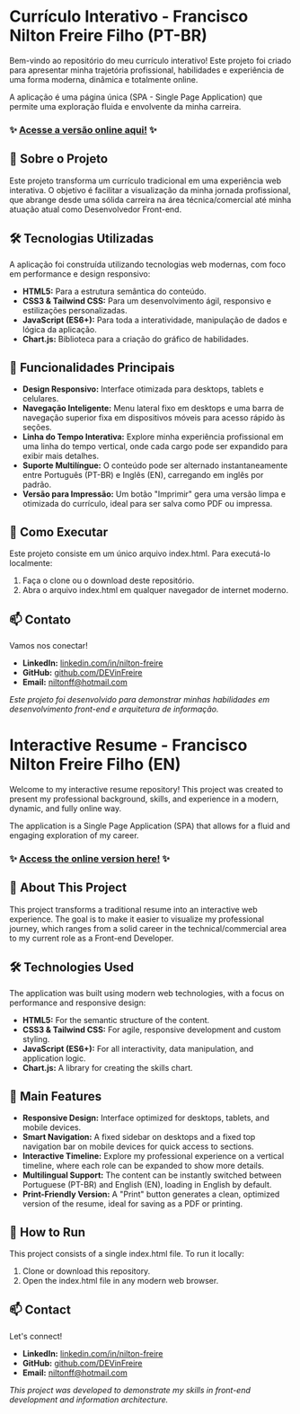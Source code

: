 # **Currículo Interativo \- Francisco Nilton Freire Filho (PT-BR)**

Bem-vindo ao repositório do meu currículo interativo\! Este projeto foi criado para apresentar minha trajetória profissional, habilidades e experiência de uma forma moderna, dinâmica e totalmente online.

A aplicação é uma página única (SPA \- Single Page Application) que permite uma exploração fluida e envolvente da minha carreira.

### **✨ [Acesse a versão online aqui\!](https://www.google.com/search?q=https://devinfreire.github.io/) ✨**

## **🚀 Sobre o Projeto**

Este projeto transforma um currículo tradicional em uma experiência web interativa. O objetivo é facilitar a visualização da minha jornada profissional, que abrange desde uma sólida carreira na área técnica/comercial até minha atuação atual como Desenvolvedor Front-end.

## **🛠️ Tecnologias Utilizadas**

A aplicação foi construída utilizando tecnologias web modernas, com foco em performance e design responsivo:

* **HTML5:** Para a estrutura semântica do conteúdo.  
* **CSS3 & Tailwind CSS:** Para um desenvolvimento ágil, responsivo e estilizações personalizadas.  
* **JavaScript (ES6+):** Para toda a interatividade, manipulação de dados e lógica da aplicação.  
* **Chart.js:** Biblioteca para a criação do gráfico de habilidades.

## **🌟 Funcionalidades Principais**

* **Design Responsivo:** Interface otimizada para desktops, tablets e celulares.  
* **Navegação Inteligente:** Menu lateral fixo em desktops e uma barra de navegação superior fixa em dispositivos móveis para acesso rápido às seções.  
* **Linha do Tempo Interativa:** Explore minha experiência profissional em uma linha do tempo vertical, onde cada cargo pode ser expandido para exibir mais detalhes.  
* **Suporte Multilíngue:** O conteúdo pode ser alternado instantaneamente entre Português (PT-BR) e Inglês (EN), carregando em inglês por padrão.  
* **Versão para Impressão:** Um botão "Imprimir" gera uma versão limpa e otimizada do currículo, ideal para ser salva como PDF ou impressa.

## **📂 Como Executar**

Este projeto consiste em um único arquivo index.html. Para executá-lo localmente:

1. Faça o clone ou o download deste repositório.  
2. Abra o arquivo index.html em qualquer navegador de internet moderno.

## **📫 Contato**

Vamos nos conectar\!

* **LinkedIn:** [linkedin.com/in/nilton-freire](https://www.linkedin.com/in/nilton-freire-661797217/)  
* **GitHub:** [github.com/DEVinFreire](https://github.com/DEVinFreire)  
* **Email:** niltonff@hotmail.com

*Este projeto foi desenvolvido para demonstrar minhas habilidades em desenvolvimento front-end e arquitetura de informação.*

# **Interactive Resume \- Francisco Nilton Freire Filho (EN)**

Welcome to my interactive resume repository\! This project was created to present my professional background, skills, and experience in a modern, dynamic, and fully online way.

The application is a Single Page Application (SPA) that allows for a fluid and engaging exploration of my career.

### **✨ [Access the online version here\!](https://www.google.com/search?q=https://devinfreire.github.io/) ✨**

## **🚀 About This Project**

This project transforms a traditional resume into an interactive web experience. The goal is to make it easier to visualize my professional journey, which ranges from a solid career in the technical/commercial area to my current role as a Front-end Developer.

## **🛠️ Technologies Used**

The application was built using modern web technologies, with a focus on performance and responsive design:

* **HTML5:** For the semantic structure of the content.  
* **CSS3 & Tailwind CSS:** For agile, responsive development and custom styling.  
* **JavaScript (ES6+):** For all interactivity, data manipulation, and application logic.  
* **Chart.js:** A library for creating the skills chart.

## **🌟 Main Features**

* **Responsive Design:** Interface optimized for desktops, tablets, and mobile devices.  
* **Smart Navigation:** A fixed sidebar on desktops and a fixed top navigation bar on mobile devices for quick access to sections.  
* **Interactive Timeline:** Explore my professional experience on a vertical timeline, where each role can be expanded to show more details.  
* **Multilingual Support:** The content can be instantly switched between Portuguese (PT-BR) and English (EN), loading in English by default.  
* **Print-Friendly Version:** A "Print" button generates a clean, optimized version of the resume, ideal for saving as a PDF or printing.

## **📂 How to Run**

This project consists of a single index.html file. To run it locally:

1. Clone or download this repository.  
2. Open the index.html file in any modern web browser.

## **📫 Contact**

Let's connect\!

* **LinkedIn:** [linkedin.com/in/nilton-freire](https://www.linkedin.com/in/nilton-freire-661797217/)  
* **GitHub:** [github.com/DEVinFreire](https://github.com/DEVinFreire)  
* **Email:** niltonff@hotmail.com

*This project was developed to demonstrate my skills in front-end development and information architecture.*